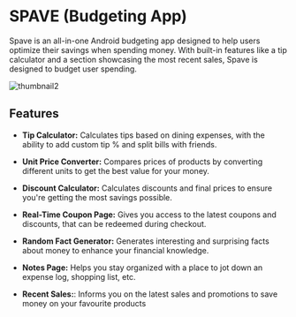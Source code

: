 # SPAVE (Budgeting App)

Spave is an all-in-one Android budgeting app designed to help users optimize their savings when spending money. 
With built-in features like a tip calculator and a section showcasing the most recent sales, Spave is designed to budget user spending.

![thumbnail2](https://github.com/pearl-natalia/Spave/assets/145855287/b90fa00d-e81c-4ca9-9f62-1a5af45bb1a3)

## Features

- **Tip Calculator:** Calculates tips based on dining expenses, with the ability to add custom tip % and split bills with friends.
  
- **Unit Price Converter:** Compares prices of products by converting different units to get the best value for your money.

- **Discount Calculator:** Calculates discounts and final prices to ensure you're getting the most savings possible.

- **Real-Time Coupon Page:** Gives you access to the latest coupons and discounts, that can be redeemed during checkout.
  
- **Random Fact Generator:** Generates interesting and surprising facts about money to enhance your financial knowledge.

- **Notes Page:** Helps you stay organized with a place to jot down an expense log, shopping list, etc.
  
- **Recent Sales:**: Informs you on the latest sales and promotions to save money on your favourite products
